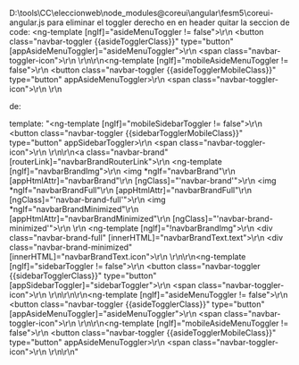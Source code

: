 D:\tools\CC\eleccionweb\node_modules\@coreui\angular\fesm5\coreui-angular.js
para eliminar el toggler derecho en en header quitar la seccion de code:
<ng-template [ngIf]=\"asideMenuToggler != false\">\r\n  <button class=\"navbar-toggler {{asideTogglerClass}}\" type=\"button\" [appAsideMenuToggler]=\"asideMenuToggler\">\r\n    <span class=\"navbar-toggler-icon\"></span>\r\n  </button>\r\n</ng-template>\r\n<ng-template [ngIf]=\"mobileAsideMenuToggler != false\">\r\n  <button class=\"navbar-toggler {{asideTogglerMobileClass}}\" type=\"button\" appAsideMenuToggler>\r\n    <span class=\"navbar-toggler-icon\"></span>\r\n  </button>\r\n</ng-template>

de:

template: "<ng-template [ngIf]=\"mobileSidebarToggler != false\">\r\n  <button class=\"navbar-toggler {{sidebarTogglerMobileClass}}\" type=\"button\" appSidebarToggler>\r\n    <span class=\"navbar-toggler-icon\"></span>\r\n  </button>\r\n</ng-template>\r\n<a class=\"navbar-brand\" [routerLink]=\"navbarBrandRouterLink\">\r\n  <ng-template [ngIf]=\"navbarBrandImg\">\r\n    <img *ngIf=\"navbarBrand\"\r\n         [appHtmlAttr]=\"navbarBrand\"\r\n         [ngClass]=\"'navbar-brand'\">\r\n    <img *ngIf=\"navbarBrandFull\"\r\n         [appHtmlAttr]=\"navbarBrandFull\"\r\n         [ngClass]=\"'navbar-brand-full'\">\r\n    <img *ngIf=\"navbarBrandMinimized\"\r\n         [appHtmlAttr]=\"navbarBrandMinimized\"\r\n         [ngClass]=\"'navbar-brand-minimized'\">\r\n  </ng-template>\r\n  <ng-template [ngIf]=\"!navbarBrandImg\">\r\n    <div class=\"navbar-brand-full\" [innerHTML]=\"navbarBrandText.text\"></div>\r\n    <div class=\"navbar-brand-minimized\" [innerHTML]=\"navbarBrandText.icon\"></div>\r\n  </ng-template>\r\n</a>\r\n<ng-template [ngIf]=\"sidebarToggler != false\">\r\n  <button class=\"navbar-toggler {{sidebarTogglerClass}}\" type=\"button\" [appSidebarToggler]=\"sidebarToggler\">\r\n    <span class=\"navbar-toggler-icon\"></span>\r\n  </button>\r\n</ng-template>\r\n<ng-content></ng-content>\r\n<ng-template [ngIf]=\"asideMenuToggler != false\">\r\n  <button class=\"navbar-toggler {{asideTogglerClass}}\" type=\"button\" [appAsideMenuToggler]=\"asideMenuToggler\">\r\n    <span class=\"navbar-toggler-icon\"></span>\r\n  </button>\r\n</ng-template>\r\n<ng-template [ngIf]=\"mobileAsideMenuToggler != false\">\r\n  <button class=\"navbar-toggler {{asideTogglerMobileClass}}\" type=\"button\" appAsideMenuToggler>\r\n    <span class=\"navbar-toggler-icon\"></span>\r\n  </button>\r\n</ng-template>\r\n"